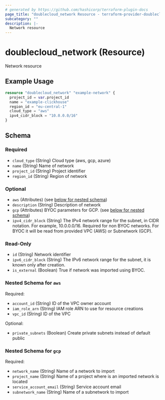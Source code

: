 ```yaml
---
# generated by https://github.com/hashicorp/terraform-plugin-docs
page_title: "doublecloud_network Resource - terraform-provider-doublecloud"
subcategory: ""
description: |-
  Network resource
---
```


# doublecloud_network (Resource)

Network resource

## Example Usage

```terraform
resource "doublecloud_network" "example-network" {
  project_id = var.project_id
  name = "example-clickhouse"
  region_id = "eu-central-1"
  cloud_type = "aws"
  ipv4_cidr_block = "10.0.0.0/16"
}
```

<!-- schema generated by tfplugindocs -->
## Schema

### Required

- `cloud_type` (String) Cloud type (aws, gcp, azure)
- `name` (String) Name of network
- `project_id` (String) Project identifier
- `region_id` (String) Region of network

### Optional

- `aws` (Attributes) (see [below for nested schema](#nestedatt--aws))
- `description` (String) Description of network
- `gcp` (Attributes) BYOC parameters for GCP. (see [below for nested schema](#nestedatt--gcp))
- `ipv4_cidr_block` (String) The IPv4 network range for the subnet, in CIDR notation. For example, 10.0.0.0/16.
Required for non BYOC networks.
For BYOC it will be read from provided VPC (AWS) or Subnetwork (GCP).

### Read-Only

- `id` (String) Network identifier
- `ipv6_cidr_block` (String) The IPv6 network range for the subnet, it is known only after creation.
- `is_external` (Boolean) True if network was imported using BYOC.

<a id="nestedatt--aws"></a>
### Nested Schema for `aws`

Required:

- `account_id` (String) ID of the VPC owner account
- `iam_role_arn` (String) IAM role ARN to use for resource creations
- `vpc_id` (String) ID of the VPC

Optional:

- `private_subnets` (Boolean) Create private subnets instead of default public


<a id="nestedatt--gcp"></a>
### Nested Schema for `gcp`

Required:

- `network_name` (String) Name of a network to import
- `project_name` (String) Name of a project where is an imported network is located
- `service_account_email` (String) Service account email
- `subnetwork_name` (String) Name of a subnetwork to import
